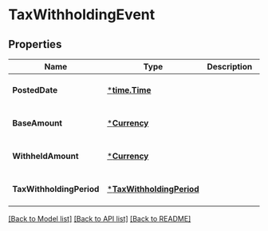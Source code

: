 # TaxWithholdingEvent

## Properties
Name | Type | Description | Notes
------------ | ------------- | ------------- | -------------
**PostedDate** | [***time.Time**](time.Time.md) |  | [optional] [default to null]
**BaseAmount** | [***Currency**](Currency.md) |  | [optional] [default to null]
**WithheldAmount** | [***Currency**](Currency.md) |  | [optional] [default to null]
**TaxWithholdingPeriod** | [***TaxWithholdingPeriod**](TaxWithholdingPeriod.md) |  | [optional] [default to null]

[[Back to Model list]](../README.md#documentation-for-models) [[Back to API list]](../README.md#documentation-for-api-endpoints) [[Back to README]](../README.md)

